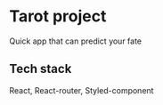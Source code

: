 # Tarot project

Quick app that can predict your fate

## Tech stack

React, React-router, Styled-component
